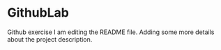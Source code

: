 # GithubLab
Github exercise
I am editing the README file. Adding some more details about the project description.
